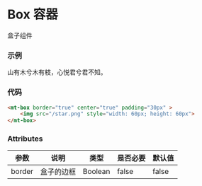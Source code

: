 # Box 容器
盒子组件

### 示例

<mt-box bg="lightblue" border="true">山有木兮木有枝，心悦君兮君不知。</mt-box>


### 代码
```html
<mt-box border="true" center="true" padding="30px" >
    <img src="/star.png" style="width: 60px; height: 60px">
</mt-box>
```


### Attributes
| 参数      | 说明 | 类型 | 是否必要 | 默认值 |
| ----------- | ----------- | ----------- | ----------- | ----------- |
| border      | 盒子的边框       | Boolean | false | false |

